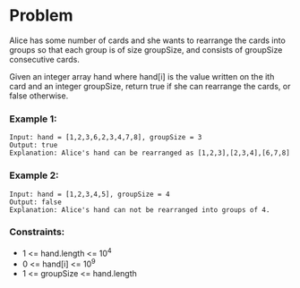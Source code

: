 # Problem

Alice has some number of cards and she wants to rearrange the cards into groups so that each group is of size groupSize, and consists of groupSize consecutive cards.

Given an integer array hand where hand[i] is the value written on the ith card and an integer groupSize, return true if she can rearrange the cards, or false otherwise.

### Example 1:

```
Input: hand = [1,2,3,6,2,3,4,7,8], groupSize = 3
Output: true
Explanation: Alice's hand can be rearranged as [1,2,3],[2,3,4],[6,7,8]
```

### Example 2:
```
Input: hand = [1,2,3,4,5], groupSize = 4
Output: false
Explanation: Alice's hand can not be rearranged into groups of 4.
```

### Constraints:

- 1 <= hand.length <= 10<sup>4</sup>
- 0 <= hand[i] <= 10<sup>9</sup>
- 1 <= groupSize <= hand.length



